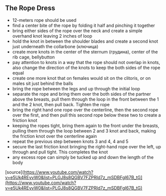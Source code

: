 ## The Rope Dress
- 12-meters rope should be used
- find a center bite of the rope by folding it half and pinching it together
- bring either sides of the rope over the neck and create a simple overhand knot leaving 2 inches of loop
- hold the knot in between the shoulder blades and create a second knot just underneath the collarbone (ключица)
- create more knots in the center of the sternum (грудина), center of the rib cage, bellybutton
- pay attention to knots in a way that the rope should not overlap in knots, also change the direction of the knots to keep the both sides of the rope equal
- create one more knot that on females would sit on the clitoris, or on males sit just behind the balls
- bring the rope between the legs and up through the initial loop
- separate the rope and bring them over the both sides of the partner above the breasts, pull them through the loop in the front between the 1 and the 2 knot, then pull back. Tighten the rope 
- bring the right hand one rope over the centerline, then the second rope over the first, and then pull this second rope below these two to create a friction knot
- keeping the ropes tight, bring them again to the front under the breasts, pulling them through the loop between 2 and 3 knot and back, making the friction knot over the centerline again
- repeat the previous step between knots 3 and 4, 4 and 5
- secure the last friction knot bringing the right-hand rope over the left, up through and pull tight. This completes the knot
- any excess rope can simply be tucked up and down the length of the body

[source](https://www.youtube.com/watch?v=e5Uk4REyvW0&list=PLGJ8s8QGBV7FZPRId7z_mSDBFgI67B_tG](https://www.youtube.com/watch?v=e5Uk4REyvW0&list=PLGJ8s8QGBV7FZPRId7z_mSDBFgI67B_tG)
